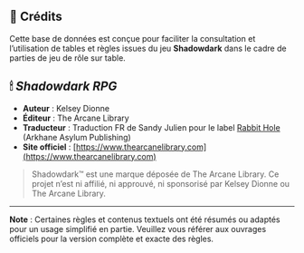 ## 📜 Crédits

Cette base de données est conçue pour faciliter la consultation et l’utilisation de tables et règles issues du jeu **Shadowdark** dans le cadre de parties de jeu de rôle sur table.

## 🕯 *Shadowdark RPG*

- **Auteur** : Kelsey Dionne  
- **Éditeur** : The Arcane Library  
- **Traducteur** : Traduction FR de Sandy Julien pour le label [Rabbit Hole]([https://rabbit-hole.fr) (Arkhane Asylum Publishing)
- **Site officiel** : [https://www.thearcanelibrary.com](https://www.thearcanelibrary.com)

> Shadowdark™ est une marque déposée de The Arcane Library. Ce projet n’est ni affilié, ni approuvé, ni sponsorisé par Kelsey Dionne ou The Arcane Library.

---
**Note** : Certaines règles et contenus textuels ont été résumés ou adaptés pour un usage simplifié en partie. Veuillez vous référer aux ouvrages officiels pour la version complète et exacte des règles.
